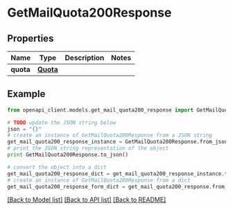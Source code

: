 # GetMailQuota200Response


## Properties
Name | Type | Description | Notes
------------ | ------------- | ------------- | -------------
**quota** | [**Quota**](Quota.md) |  | 

## Example

```python
from openapi_client.models.get_mail_quota200_response import GetMailQuota200Response

# TODO update the JSON string below
json = "{}"
# create an instance of GetMailQuota200Response from a JSON string
get_mail_quota200_response_instance = GetMailQuota200Response.from_json(json)
# print the JSON string representation of the object
print GetMailQuota200Response.to_json()

# convert the object into a dict
get_mail_quota200_response_dict = get_mail_quota200_response_instance.to_dict()
# create an instance of GetMailQuota200Response from a dict
get_mail_quota200_response_form_dict = get_mail_quota200_response.from_dict(get_mail_quota200_response_dict)
```
[[Back to Model list]](../README.md#documentation-for-models) [[Back to API list]](../README.md#documentation-for-api-endpoints) [[Back to README]](../README.md)


